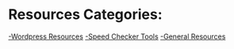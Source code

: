 # Resources Categories:
[-Wordpress Resources](https://rs-navid.github.io/Web-Design-Resources/wordpress)
[-Speed Checker Tools](https://rs-navid.github.io/Web-Design-Resources/speed-checker-tools)
[-General Resources](https://rs-navid.github.io/Web-Design-Resources/assets) 
